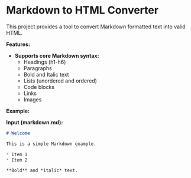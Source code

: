 # Markdown to HTML Converter

This project provides a tool to convert Markdown formatted text into valid HTML. 

**Features:**

* **Supports core Markdown syntax:** 
    * Headings (h1-h6)
    * Paragraphs
    * Bold and Italic text
    * Lists (unordered and ordered)
    * Code blocks
    * Links
    * Images

**Example:**

**Input (markdown.md):**

```markdown
# Welcome

This is a simple Markdown example.

* Item 1
* Item 2

**Bold** and *italic* text.
